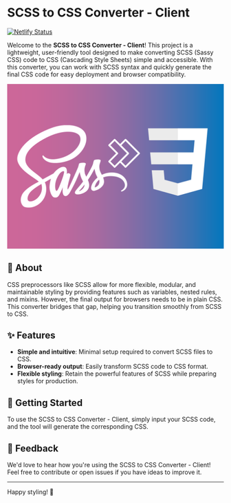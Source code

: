 # SCSS to CSS Converter - Client

[![Netlify Status](https://api.netlify.com/api/v1/badges/a5a340c0-bf4b-4cb3-81f9-4ed53538ba36/deploy-status)](https://app.netlify.com/sites/scss-to-css-converter/deploys)

Welcome to the **SCSS to CSS Converter - Client**! This project is a lightweight, user-friendly tool designed to make converting SCSS (Sassy CSS) code to CSS (Cascading Style Sheets) simple and accessible. With this converter, you can work with SCSS syntax and quickly generate the final CSS code for easy deployment and browser compatibility.

![Logo](./docs/scss-to-css-converter.png)

## 📖 About

CSS preprocessors like SCSS allow for more flexible, modular, and maintainable styling by providing features such as variables, nested rules, and mixins. However, the final output for browsers needs to be in plain CSS. This converter bridges that gap, helping you transition smoothly from SCSS to CSS.

## ✨ Features

- **Simple and intuitive**: Minimal setup required to convert SCSS files to CSS.
- **Browser-ready output**: Easily transform SCSS code to CSS format.
- **Flexible styling**: Retain the powerful features of SCSS while preparing styles for production.

## 🚀 Getting Started

To use the SCSS to CSS Converter - Client, simply input your SCSS code, and the tool will generate the corresponding CSS.

## 💬 Feedback

We'd love to hear how you're using the SCSS to CSS Converter - Client! Feel free to contribute or open issues if you have ideas to improve it.

---

Happy styling! 🌟
